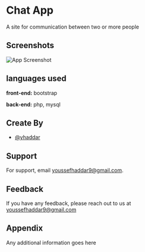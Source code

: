 
# Chat App
A site for communication between two or more people
## Screenshots

![App Screenshot](https://www3.0zz0.com/2023/03/08/13/798965506.png)



## languages used

**front-end:** bootstrap

**back-end:** php, mysql

##  Create  By

 - [@yhaddar](https://www.instagram.com/yusef_haddar/?hl=fr)


## Support

For support, email youssefhaddar9@gmail.com.


## Feedback

If you have any feedback, please reach out to us at youssefhaddar9@gmail.com


## Appendix

Any additional information goes here

